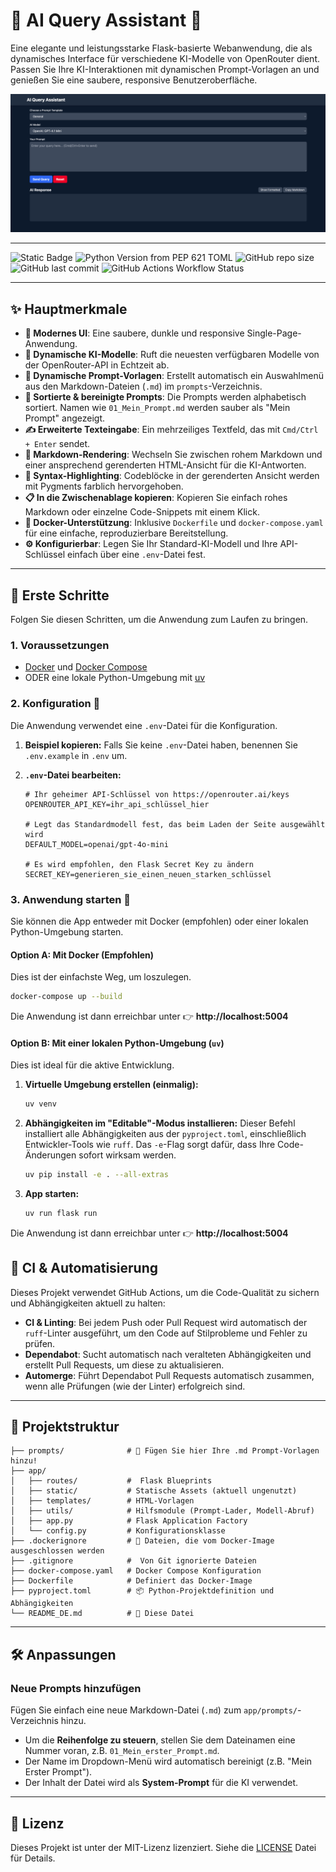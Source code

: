 # 🚀 AI Query Assistant 🤖

Eine elegante und leistungsstarke Flask-basierte Webanwendung, die als dynamisches Interface für verschiedene KI-Modelle von OpenRouter dient. Passen Sie Ihre KI-Interaktionen mit dynamischen Prompt-Vorlagen an und genießen Sie eine saubere, responsive Benutzeroberfläche.

![AI Query Assistant Interface](screenshot.png)

---

![Static Badge](https://img.shields.io/badge/made_by-Michael_Muyakwa-purple)
![Python Version from PEP 621 TOML](https://img.shields.io/python/required-version-toml?tomlFilePath=https%3A%2F%2Fgithub.com%2Fmmuyakwa%2FChat2-Templates%2Fraw%2Frefs%2Fheads%2Fmaster%2Fpyproject.toml)
![GitHub repo size](https://img.shields.io/github/repo-size/mmuyakwa/Chat2-Templates)
![GitHub last commit](https://img.shields.io/github/last-commit/mmuyakwa/Chat2-Templates)
![GitHub Actions Workflow Status](https://img.shields.io/github/actions/workflow/status/mmuyakwa/Chat2-Templates/ci.yml)

---

## ✨ Hauptmerkmale

- **🎨 Modernes UI**: Eine saubere, dunkle und responsive Single-Page-Anwendung.
- **🔄 Dynamische KI-Modelle**: Ruft die neuesten verfügbaren Modelle von der OpenRouter-API in Echtzeit ab.
- **📂 Dynamische Prompt-Vorlagen**: Erstellt automatisch ein Auswahlmenü aus den Markdown-Dateien (`.md`) im `prompts`-Verzeichnis.
- **🔢 Sortierte & bereinigte Prompts**: Die Prompts werden alphabetisch sortiert. Namen wie `01_Mein_Prompt.md` werden sauber als "Mein Prompt" angezeigt.
- **✍️ Erweiterte Texteingabe**: Ein mehrzeiliges Textfeld, das mit `Cmd/Ctrl + Enter` sendet.
- **📄 Markdown-Rendering**: Wechseln Sie zwischen rohem Markdown und einer ansprechend gerenderten HTML-Ansicht für die KI-Antworten.
- **🎨 Syntax-Highlighting**: Codeblöcke in der gerenderten Ansicht werden mit Pygments farblich hervorgehoben.
- **📋 In die Zwischenablage kopieren**: Kopieren Sie einfach rohes Markdown oder einzelne Code-Snippets mit einem Klick.
- **🐳 Docker-Unterstützung**: Inklusive `Dockerfile` und `docker-compose.yaml` für eine einfache, reproduzierbare Bereitstellung.
- **⚙️ Konfigurierbar**: Legen Sie Ihr Standard-KI-Modell und Ihre API-Schlüssel einfach über eine `.env`-Datei fest.

---

## 🏁 Erste Schritte

Folgen Sie diesen Schritten, um die Anwendung zum Laufen zu bringen.

### 1. Voraussetzungen

- [Docker](https://www.docker.com/get-started) und [Docker Compose](https://docs.docker.com/compose/install/)
- ODER eine lokale Python-Umgebung mit [uv](https://github.com/astral-sh/uv)

### 2. Konfiguration 🔑

Die Anwendung verwendet eine `.env`-Datei für die Konfiguration.

1.  **Beispiel kopieren:** Falls Sie keine `.env`-Datei haben, benennen Sie `.env.example` in `.env` um.
2.  **`.env`-Datei bearbeiten:**

    ```dotenv
    # Ihr geheimer API-Schlüssel von https://openrouter.ai/keys
    OPENROUTER_API_KEY=ihr_api_schlüssel_hier

    # Legt das Standardmodell fest, das beim Laden der Seite ausgewählt wird
    DEFAULT_MODEL=openai/gpt-4o-mini

    # Es wird empfohlen, den Flask Secret Key zu ändern
    SECRET_KEY=generieren_sie_einen_neuen_starken_schlüssel
    ```

### 3. Anwendung starten 🚀

Sie können die App entweder mit Docker (empfohlen) oder einer lokalen Python-Umgebung starten.

#### Option A: Mit Docker (Empfohlen)

Dies ist der einfachste Weg, um loszulegen.

```bash
docker-compose up --build
```

Die Anwendung ist dann erreichbar unter 👉 **http://localhost:5004**

#### Option B: Mit einer lokalen Python-Umgebung (`uv`)

Dies ist ideal für die aktive Entwicklung.

1.  **Virtuelle Umgebung erstellen (einmalig):**
    ```bash
    uv venv
    ```
2.  **Abhängigkeiten im "Editable"-Modus installieren:**
    Dieser Befehl installiert alle Abhängigkeiten aus der `pyproject.toml`, einschließlich Entwickler-Tools wie `ruff`. Das `-e`-Flag sorgt dafür, dass Ihre Code-Änderungen sofort wirksam werden.
    ```bash
    uv pip install -e . --all-extras
    ```
3.  **App starten:**
    ```bash
    uv run flask run
    ```

Die Anwendung ist dann erreichbar unter 👉 **http://localhost:5004**

## 🤖 CI & Automatisierung

Dieses Projekt verwendet GitHub Actions, um die Code-Qualität zu sichern und Abhängigkeiten aktuell zu halten:

- **CI & Linting**: Bei jedem Push oder Pull Request wird automatisch der `ruff`-Linter ausgeführt, um den Code auf Stilprobleme und Fehler zu prüfen.
- **Dependabot**: Sucht automatisch nach veralteten Abhängigkeiten und erstellt Pull Requests, um diese zu aktualisieren.
- **Automerge**: Führt Dependabot Pull Requests automatisch zusammen, wenn alle Prüfungen (wie der Linter) erfolgreich sind.

---

## 📁 Projektstruktur

```
├── prompts/              # 📂 Fügen Sie hier Ihre .md Prompt-Vorlagen hinzu!
├── app/
│   ├── routes/           #  Flask Blueprints
│   ├── static/           # Statische Assets (aktuell ungenutzt)
│   ├── templates/        # HTML-Vorlagen
│   ├── utils/            # Hilfsmodule (Prompt-Lader, Modell-Abruf)
│   ├── app.py            # Flask Application Factory
│   └── config.py         # Konfigurationsklasse
├── .dockerignore         # 🐳 Dateien, die vom Docker-Image ausgeschlossen werden
├── .gitignore            #  Von Git ignorierte Dateien
├── docker-compose.yaml   # Docker Compose Konfiguration
├── Dockerfile            # Definiert das Docker-Image
├── pyproject.toml        # 📦 Python-Projektdefinition und Abhängigkeiten
└── README_DE.md          # 📄 Diese Datei
```

---

## 🛠️ Anpassungen

### Neue Prompts hinzufügen

Fügen Sie einfach eine neue Markdown-Datei (`.md`) zum `app/prompts/`-Verzeichnis hinzu.

- Um die **Reihenfolge zu steuern**, stellen Sie dem Dateinamen eine Nummer voran, z.B. `01_Mein_erster_Prompt.md`.
- Der Name im Dropdown-Menü wird automatisch bereinigt (z.B. "Mein Erster Prompt").
- Der Inhalt der Datei wird als **System-Prompt** für die KI verwendet.

---

## 📜 Lizenz

Dieses Projekt ist unter der MIT-Lizenz lizenziert. Siehe die [LICENSE](LICENSE) Datei für Details.
